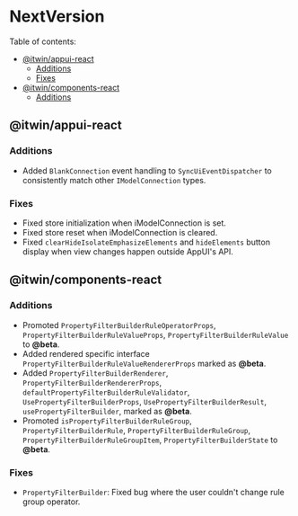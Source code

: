 # NextVersion <!-- omit from toc -->

Table of contents:

- [@itwin/appui-react](#itwinappui-react)
  - [Additions](#additions)
  - [Fixes](#fixes)
- [@itwin/components-react](#itwincomponents-react)
  - [Additions](#additions-1)

## @itwin/appui-react

### Additions

- Added `BlankConnection` event handling to `SyncUiEventDispatcher` to consistently match other `IModelConnection` types.

### Fixes

- Fixed store initialization when iModelConnection is set.
- Fixed store reset when iModelConnection is cleared.
- Fixed `clearHideIsolateEmphasizeElements` and `hideElements` button display when view changes happen outside AppUI's API.

## @itwin/components-react

### Additions

- Promoted `PropertyFilterBuilderRuleOperatorProps`, `PropertyFilterBuilderRuleValueProps`, `PropertyFilterBuilderRuleValue` to **@beta**.
- Added rendered specific interface `PropertyFilterBuilderRuleValueRendererProps` marked as **@beta**.
- Added `PropertyFilterBuilderRenderer`, `PropertyFilterBuilderRendererProps`, `defaultPropertyFilterBuilderRuleValidator`, `UsePropertyFilterBuilderProps`, `UsePropertyFilterBuilderResult`, `usePropertyFilterBuilder`, marked as **@beta**.
- Promoted `isPropertyFilterBuilderRuleGroup`, `PropertyFilterBuilderRule`, `PropertyFilterBuilderRuleGroup`, `PropertyFilterBuilderRuleGroupItem`, `PropertyFilterBuilderState` to **@beta**.

### Fixes

- `PropertyFilterBuilder`: Fixed bug where the user couldn't change rule group operator.
